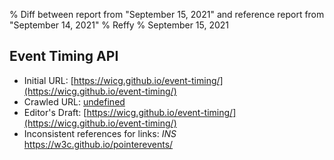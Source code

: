 % Diff between report from "September 15, 2021" and reference report from "September 14, 2021"
% Reffy
% September 15, 2021

## Event Timing API

- Initial URL: [https://wicg.github.io/event-timing/](https://wicg.github.io/event-timing/)
- Crawled URL: [undefined](undefined)
- Editor's Draft: [https://wicg.github.io/event-timing/](https://wicg.github.io/event-timing/)
- Inconsistent references for links: *INS* https://w3c.github.io/pointerevents/



